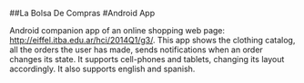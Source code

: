 ##La Bolsa De Compras
#Android App

Android companion app of an online shopping web page:
http://eiffel.itba.edu.ar/hci/2014Q1/g3/.
This app shows the clothing catalog, all the orders the
user has made, sends notifications when an order changes
its state.
It supports cell-phones and tablets, changing its layout
accordingly. 
It also supports english and spanish.

